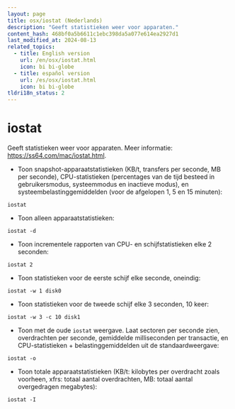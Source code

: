```yaml
---
layout: page
title: osx/iostat (Nederlands)
description: "Geeft statistieken weer voor apparaten."
content_hash: 468bf0a5b6611c1ebc398da5a077e614ea2927d1
last_modified_at: 2024-08-13
related_topics:
  - title: English version
    url: /en/osx/iostat.html
    icon: bi bi-globe
  - title: español version
    url: /es/osx/iostat.html
    icon: bi bi-globe
tldri18n_status: 2
---
```

# iostat

Geeft statistieken weer voor apparaten.
Meer informatie: <https://ss64.com/mac/iostat.html>.

- Toon snapshot-apparaatstatistieken (KB/t, transfers per seconde, MB per seconde), CPU-statistieken (percentages van de tijd besteed in gebruikersmodus, systeemmodus en inactieve modus), en systeembelastinggemiddelden (voor de afgelopen 1, 5 en 15 minuten):

`iostat`

- Toon alleen apparaatstatistieken:

`iostat -d`

- Toon incrementele rapporten van CPU- en schijfstatistieken elke 2 seconden:

`iostat 2`

- Toon statistieken voor de eerste schijf elke seconde, oneindig:

`iostat -w 1 disk0`

- Toon statistieken voor de tweede schijf elke 3 seconden, 10 keer:

`iostat -w 3 -c 10 disk1`

- Toon met de oude `iostat` weergave. Laat sectoren per seconde zien, overdrachten per seconde, gemiddelde milliseconden per transactie, en CPU-statistieken + belastinggemiddelden uit de standaardweergave:

`iostat -o`

- Toon totale apparaatstatistieken (KB/t: kilobytes per overdracht zoals voorheen, xfrs: totaal aantal overdrachten, MB: totaal aantal overgedragen megabytes):

`iostat -I`
